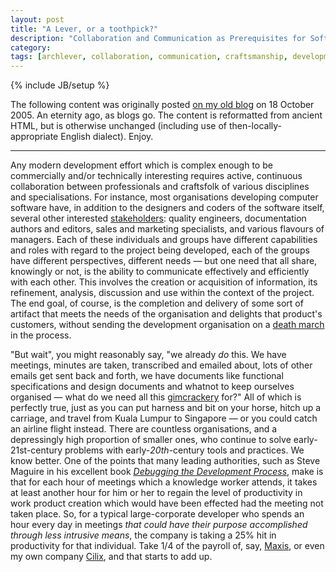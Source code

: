 ```yaml
---
layout: post
title: "A Lever, or a toothpick?"
description: "Collaboration and Communication as Prerequisites for Software Success. Originally posted on old &quot;Archimedes' Lever&;quot; blog."
category:
tags: [archlever, collaboration, communication, craftsmanship, development, open standards, quality]
---
```

{% include JB/setup %}

The following content was originally posted [on my old blog](http://archlever.blogspot.com/2005/10/lever-that-rocks-our-world.html) on 18 October 2005. An eternity ago, as blogs go. The content is reformatted from ancient HTML, but is otherwise unchanged (including use of then-locally-appropriate English dialect). Enjoy.

----

Any modern development effort which is complex enough to be commercially and/or technically interesting requires active, continuous collaboration between professionals and craftsfolk of various disciplines and specialisations. For instance, most organisations developing computer software have, in addition to the designers and coders of the software itself, several other interested [stakeholders](http://en.wikipedia.org/wiki/Stakeholder): quality engineers, documentation authors and editors, sales and marketing specialists, and various flavours of managers. Each of these individuals and groups have different capabilities and roles with regard to the project being developed, each of the groups have different perspectives, different needs &mdash; but one need that all share, knowingly or not, is the ability to communicate effectively and efficiently with each other. This involves the creation or acquisition of information, its refinement, analysis, discussion and use within the context of the project. The end goal, of course, is the completion and delivery of some sort of artifact that meets the needs of the organisation and delights that product's customers, without sending the development organisation on a [death march](http://en.wikipedia.org/wiki/Death_march_%28software_development%29) in the process.

"But wait", you might reasonably say, "we already *do* this. We have meetings, minutes are taken, transcribed and emailed about, lots of other emails get sent back and forth, we have documents like functional specifications and design documents and whatnot to keep ourselves organised &mdash; what do we need all this [gimcrackery](http://www.m-w.com/cgi-bin/dictionary?book=Dictionary&va=gimcrackery&x=0&y=0) for?" All of which is perfectly true, just as you can put harness and bit on your horse, hitch up a carriage, and travel from Kuala Lumpur to Singapore &mdash; or you could catch an airline flight instead. There are countless organisations, and a depressingly high proportion of smaller ones, who continue to solve early-21st-century problems with early-*20th*-century tools and practices. We know better. One of the points that many leading authorities, such as Steve Maguire in his excellent book [*Debugging the Development Process*](http://www.amazon.com/exec/obidos/tg/detail/-/1556156502/qid=1129568948/sr=8-1/ref=sr_8_xs_ap_i1_xgl14/104-3307285-4629533?v=glance&s=books&n=507846), make is that for each hour of meetings which a knowledge worker attends, it takes at least another hour for him or her to regain the level of productivity in work product creation which would have been effected had the meeting not taken place. So, for a typical large-corporate developer who spends an hour every day in meetings *that could have their purpose accomplished through less intrusive means*, the company is taking a 25% hit in productivity for that individual. Take 1/4 of the payroll of, say, [Maxis](http://www.maxis.com.my), or even my own company [Cilix](http://www.cilix.org), and that starts to add up.
